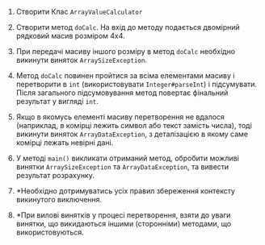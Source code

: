 1. Створити Клас `ArrayValueCalculator`


2. Створити метод `doCalc`. 
На вхід до методу подається двомірний рядковий масив розміром 4х4.


3. При передачі масиву іншого розміру в метод `doCalc` 
необхідно викинути виняток `ArraySizeException`.


4. Метод `doCalc` повинен пройтися за всіма елементами масиву 
і перетворити в `int` (використовувати `Integer#parseInt`) і підсумувати. 
Після загального підсумовування метод повертає фінальний результат у вигляді `int`.


5. Якщо в якомусь елементі масиву перетворення не вдалося 
(наприклад, в комірці лежить символ або текст замість числа), 
тоді викинути виняток `ArrayDataException`, 
з деталізацією в якому саме комірці лежать невірні дані.


6. У методі `main()` викликати отриманий метод, 
обробити можливі винятки `ArraySizeException` та `ArrayDataException`, 
та вивести результат розрахунку.


7. *Необхідно дотримуватись усіх правил збереження контексту викинутого виключення.


8. *При вилові винятків у процесі перетворення, взяти до уваги винятки, 
що викидаються іншими (сторонніми) методами, що використовуються.